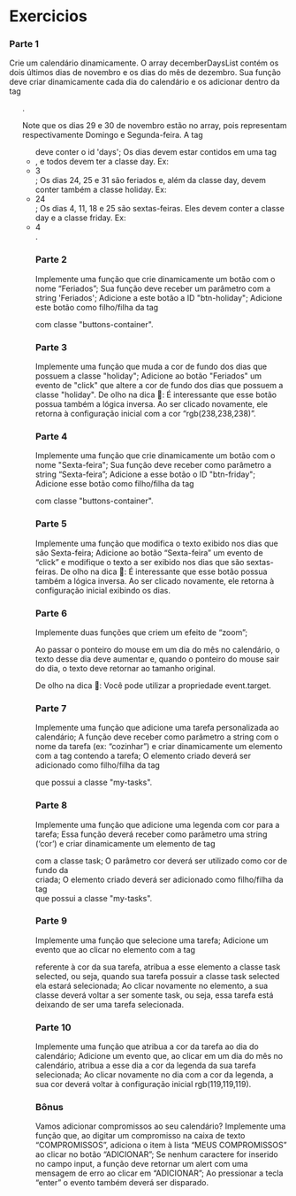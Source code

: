# Exercicios

### Parte 1
Crie um calendário dinamicamente.
O array decemberDaysList contém os dois últimos dias de novembro e os dias do mês de dezembro. Sua função deve criar dinamicamente cada dia do calendário e os adicionar dentro da tag <ul>.

Note que os dias 29 e 30 de novembro estão no array, pois representam respectivamente Domingo e Segunda-feira.
A tag <ul> deve conter o id 'days';
Os dias devem estar contidos em uma tag <li>, e todos devem ter a classe day. Ex: <li class="day">3</li>;
Os dias 24, 25 e 31 são feriados e, além da classe day, devem conter também a classe holiday. Ex: <li class="day holiday">24</li>;
Os dias 4, 11, 18 e 25 são sextas-feiras. Eles devem conter a classe day e a classe friday. Ex: <li class="day friday">4</li>.

### Parte 2
Implemente uma função que crie dinamicamente um botão com o nome “Feriados”;
Sua função deve receber um parâmetro com a string 'Feriados';
Adicione a este botão a ID "btn-holiday";
Adicione este botão como filho/filha da tag <div> com classe "buttons-container".

### Parte 3
Implemente uma função que muda a cor de fundo dos dias que possuem a classe "holiday";
Adicione ao botão "Feriados" um evento de "click" que altere a cor de fundo dos dias que possuem a classe "holiday".
De olho na dica 👀: É interessante que esse botão possua também a lógica inversa. Ao ser clicado novamente, ele retorna à configuração inicial com a cor “rgb(238,238,238)”.

### Parte 4
Implemente uma função que crie dinamicamente um botão com o nome "Sexta-feira";
Sua função deve receber como parâmetro a string “Sexta-feira”;
Adicione a esse botão o ID "btn-friday";
Adicione esse botão como filho/filha da tag <div> com classe "buttons-container".

### Parte 5
Implemente uma função que modifica o texto exibido nos dias que são Sexta-feira;
Adicione ao botão “Sexta-feira” um evento de “click” e modifique o texto a ser exibido nos dias que são sextas-feiras.
De olho na dica 👀: É interessante que esse botão possua também a lógica inversa. Ao ser clicado novamente, ele retorna à configuração inicial exibindo os dias.

### Parte 6
Implemente duas funções que criem um efeito de “zoom”;

Ao passar o ponteiro do mouse em um dia do mês no calendário, o texto desse dia deve aumentar e, quando o ponteiro do mouse sair do dia, o texto deve retornar ao tamanho original.

De olho na dica 👀: Você pode utilizar a propriedade event.target.

### Parte 7
Implemente uma função que adicione uma tarefa personalizada ao calendário;
A função deve receber como parâmetro a string com o nome da tarefa (ex: “cozinhar”) e criar dinamicamente um elemento com a tag <span> contendo a tarefa;
O elemento criado deverá ser adicionado como filho/filha da tag <div> que possui a classe "my-tasks".

### Parte 8
Implemente uma função que adicione uma legenda com cor para a tarefa;
Essa função deverá receber como parâmetro uma string (‘cor’) e criar dinamicamente um elemento de tag <div> com a classe task;
O parâmetro cor deverá ser utilizado como cor de fundo da <div> criada;
O elemento criado deverá ser adicionado como filho/filha da tag <div> que possui a classe "my-tasks".

### Parte 9
Implemente uma função que selecione uma tarefa;
Adicione um evento que ao clicar no elemento com a tag <div> referente à cor da sua tarefa, atribua a esse elemento a classe task selected, ou seja, quando sua tarefa possuir a classe task selected ela estará selecionada;
Ao clicar novamente no elemento, a sua classe deverá voltar a ser somente task, ou seja, essa tarefa está deixando de ser uma tarefa selecionada.

### Parte 10
Implemente uma função que atribua a cor da tarefa ao dia do calendário;
Adicione um evento que, ao clicar em um dia do mês no calendário, atribua a esse dia a cor da legenda da sua tarefa selecionada;
Ao clicar novamente no dia com a cor da legenda, a sua cor deverá voltar à configuração inicial rgb(119,119,119).

### Bônus
Vamos adicionar compromissos ao seu calendário? Implemente uma função que, ao digitar um compromisso na caixa de texto “COMPROMISSOS”, adiciona o item à lista “MEUS COMPROMISSOS” ao clicar no botão “ADICIONAR”;
Se nenhum caractere for inserido no campo input, a função deve retornar um alert com uma mensagem de erro ao clicar em “ADICIONAR”;
Ao pressionar a tecla “enter” o evento também deverá ser disparado.